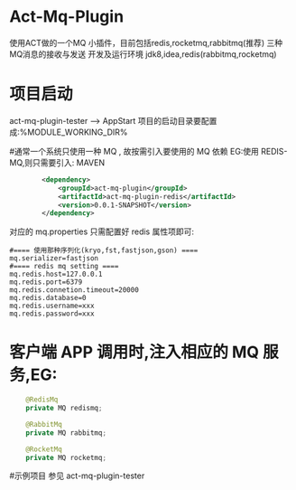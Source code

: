# Act-Mq-Plugin
使用ACT做的一个MQ 小插件，目前包括redis,rocketmq,rabbitmq(推荐) 三种MQ消息的接收与发送
开发及运行环境 jdk8,idea,redis(rabbitmq,rocketmq)

# 项目启动
act-mq-plugin-tester --> AppStart
项目的启动目录要配置成:%MODULE_WORKING_DIR%

#通常一个系统只使用一种 MQ , 故按需引入要使用的 MQ 依赖
EG:使用 REDIS-MQ,则只需要引入:
MAVEN 
```xml
        <dependency>
            <groupId>act-mq-plugin</groupId>
            <artifactId>act-mq-plugin-redis</artifactId>
            <version>0.0.1-SNAPSHOT</version>
        </dependency>

```
对应的 mq.properties 只需配置好 redis 属性项即可:
``` properties
#==== 使用那种序列化(kryo,fst,fastjson,gson) ====
mq.serializer=fastjson
#==== redis mq setting ====
mq.redis.host=127.0.0.1
mq.redis.port=6379
mq.redis.connetion.timeout=20000
mq.redis.database=0
mq.redis.username=xxx
mq.redis.password=xxx

```

# 客户端 APP 调用时,注入相应的 MQ 服务,EG:
``` java
    @RedisMq
    private MQ redismq;

    @RabbitMq
    private MQ rabbitmq;

    @RocketMq
    private MQ rocketmq;

```

#示例项目
参见 act-mq-plugin-tester
